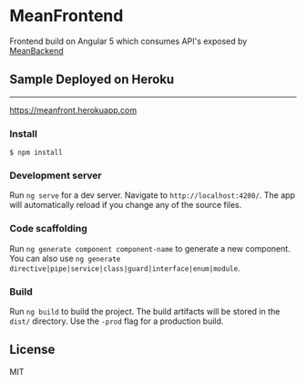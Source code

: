 # MeanFrontend
Frontend build on Angular 5 which consumes API's exposed by [MeanBackend](https://github.com/hellpreacher/meanback)

## Sample Deployed on Heroku
___

https://meanfront.herokuapp.com


### Install
```
$ npm install
```

### Development server

Run `ng serve` for a dev server. Navigate to `http://localhost:4200/`. The app will automatically reload if you change any of the source files.

### Code scaffolding

Run `ng generate component component-name` to generate a new component. You can also use `ng generate directive|pipe|service|class|guard|interface|enum|module`.

### Build

Run `ng build` to build the project. The build artifacts will be stored in the `dist/` directory. Use the `-prod` flag for a production build.


License
----
 MIT
